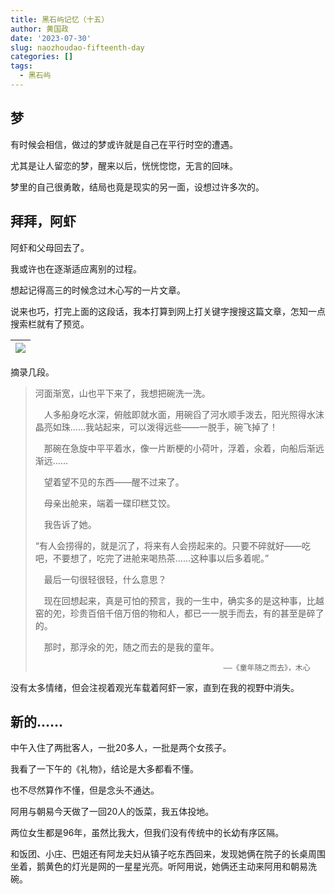```yaml
---
title: 黑石屿记忆（十五）
author: 黄国政
date: '2023-07-30'
slug: naozhoudao-fifteenth-day
categories: []
tags:
  - 黑石屿
---
```


<!--more-->

## 梦

有时候会相信，做过的梦或许就是自己在平行时空的遭遇。

尤其是让人留恋的梦，醒来以后，恍恍惚惚，无言的回味。

梦里的自己很勇敢，结局也竟是现实的另一面，设想过许多次的。

## 拜拜，阿虾

阿虾和父母回去了。

我或许也在逐渐适应离别的过程。

想起记得高三的时候念过木心写的一片文章。

说来也巧，打完上面的这段话，我本打算到网上打关键字搜搜这篇文章，怎知一点搜索栏就有了预览。

|![](/images/posts/2023/07/07-30-muxin.jpg)|
|:-:|

摘录几段。

>  河面渐宽，山也平下来了，我想把碗洗一洗。 
>
>　人多船身吃水深，俯舷即就水面，用碗舀了河水顺手泼去，阳光照得水沫晶亮如珠……我站起来，可以泼得远些——一脱手，碗飞掉了！ 
>
>　那碗在急旋中平平着水，像一片断梗的小荷叶，浮着，氽着，向船后渐远渐远…… 
>
>　望着望不见的东西——醒不过来了。 
>
>　母亲出舱来，端着一碟印糕艾饺。 
>
>　我告诉了她。 
>
>  “有人会捞得的，就是沉了，将来有人会捞起来的。只要不碎就好——吃吧，不要想了，吃完了进舱来喝热茶……这种事以后多着呢。” 
>
>　最后一句很轻很轻，什么意思？ 
>
>　现在回想起来，真是可怕的预言，我的一生中，确实多的是这种事，比越窑的夗，珍贵百倍千倍万倍的物和人，都已一一脱手而去，有的甚至是碎了的。 
>
>　那时，那浮氽的夗，随之而去的是我的童年。 
>
>                                               ——《童年随之而去》，木心

没有太多情绪，但会注视着观光车载着阿虾一家，直到在我的视野中消失。

## 新的……

中午入住了两批客人，一批20多人，一批是两个女孩子。

我看了一下午的《礼物》，结论是大多都看不懂。

也不尽然算作不懂，但是念头不通达。

阿用与朝易今天做了一回20人的饭菜，我五体投地。

两位女生都是96年，虽然比我大，但我们没有传统中的长幼有序区隔。

和饭团、小庄、巴姐还有阿龙夫妇从镇子吃东西回来，发现她俩在院子的长桌周围坐着，鹅黄色的灯光是网的一星星光亮。听阿用说，她俩还主动来阿用和朝易洗碗。

